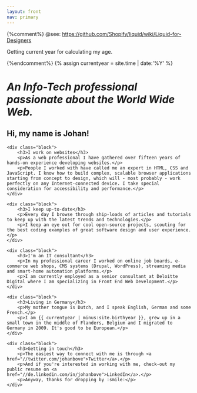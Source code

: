 ```yaml
---
layout: front
nav: primary
---
```


{%comment%}
@see: https://github.com/Shopify/liquid/wiki/Liquid-for-Designers

Getting current year for calculating my age.

{%endcomment%}
{% assign currentyear = site.time | date:'%Y' %}

# _An Info-Tech professional passionate about the World Wide Web._

<!-- So this is totally assuming I am still alive when you read this... *darkthoughts* -->

## Hi, my name is Johan!

<div class="grid">

    <div class="block">
        <h3>I work on websites</h3>
        <p>As a web professional I have gathered over fifteen years of hands-on experience developing websites.</p>
        <p>People I worked with have called me an expert in HTML, CSS and JavaScript. I know how to build complex, scalable browser applications starting from concept to design, which will - most probably - work perfectly on any Internet-connected device. I take special consideration for accessibility and performance.</p>
    </div>

    <div class="block">
        <h3>I keep up-to-date</h3>
        <p>Every day I browse through ship-loads of articles and tutorials to keep up with the latest trends and technologies.</p>
        <p>I keep an eye out for cool open-source projects, scouting for the best coding examples of great software design and user experience.</p>
    </div>

    <div class="block">
        <h3>I'm an IT consultant</h3>
        <p>In my professional career I worked on online job boards, e-commerce web shops, CMS systems (Drupal, WordPress), streaming media and smart-home automation platforms.</p>
        <p>I am currently employed as a senior consultant at Deloitte Digital where I am specializing in Front End Web Development.</p>
    </div>

    <div class="block">
        <h3>Living in Germany</h3> 
        <p>My mother tongue is Dutch, and I speak English, German and some French.</p>
        <p>I am {{ currentyear | minus:site.birthyear }}, grew up in a small town in the middle of Flanders, Belgium and I migrated to Germany in 2009. It's good to be European.</p>
    </div>

    <div class="block">
        <h3>Getting in touch</h3>
        <p>The easiest way to connect with me is through <a href="//twitter.com/johanbove">Twitter</a>.</p>
        <p>And if you're interested in working with me, check-out my public resume on <a href="//de.linkedin.com/in/johanbove">LinkedIn</a>.</p>
        <p>Anyway, thanks for dropping by :smile:</p>
    </div>

</div>
